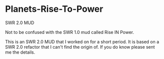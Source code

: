 # Planets-Rise-To-Power
SWR 2.0 MUD

Not to be confused with the SWR 1.0 mud called Rise IN Power.

This is an SWR 2.0 MUD that I worked on for a short period. It is based on a SWR 2.0 refactor that I can't find the origin of. If you do know please sent me the details.
